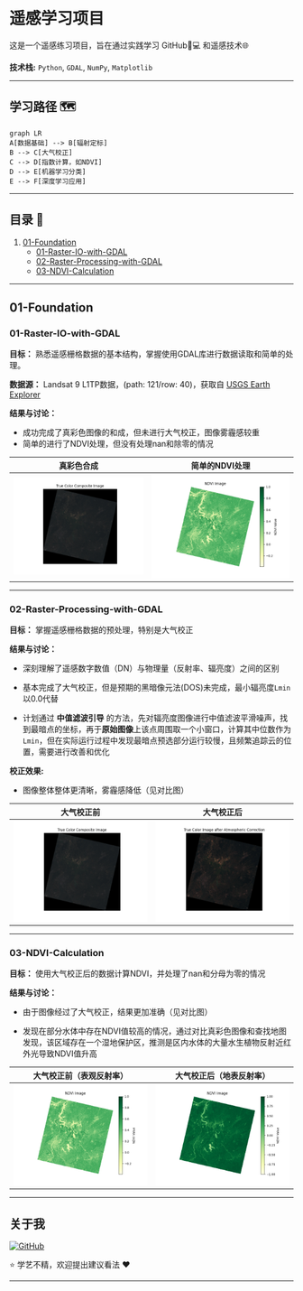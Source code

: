# 遥感学习项目

这是一个遥感练习项目，旨在通过实践学习 GitHub🐙💻 和遥感技术🌐

**技术栈:** `Python`, `GDAL`, `NumPy`, `Matplotlib`

---

## 学习路径 🗺️

```mermaid
graph LR
A[数据基础] --> B[辐射定标]
B --> C[大气校正]
C --> D[指数计算，如NDVI]
D --> E[机器学习分类]
E --> F[深度学习应用]
```

---

## 目录 📖

1. [01-Foundation](#01-foundation)
   - [01-Raster-IO-with-GDAL](#01-raster-io-with-gdal)
   - [02-Raster-Processing-with-GDAL](#02-raster-processing-with-gdal)
   - [03-NDVI-Calculation](#03-ndvi-calculation)

---

## 01-Foundation

### 01-Raster-IO-with-GDAL

**目标：** 熟悉遥感栅格数据的基本结构，掌握使用GDAL库进行数据读取和简单的处理。

**数据源：** Landsat 9 L1TP数据，(path: 121/row: 40)，获取自 [USGS Earth Explorer](https://earthexplorer.usgs.gov/)

**结果与讨论：**

- 成功完成了真彩色图像的和成，但未进行大气校正，图像雾霾感较重
- 简单的进行了NDVI处理，但没有处理nan和除零的情况

| 真彩色合成 | 简单的NDVI处理 |
|:------------:|:------------:|
| ![真彩色合成实验](01-Foundation/01-Raster-IO-with-GDAL/rough_thumbnail/True%20Color%20Composite%20Image.png) | ![NDVI 处理实验](01-Foundation/01-Raster-IO-with-GDAL/rough_thumbnail/NDVI%20Image.png) |

---

### 02-Raster-Processing-with-GDAL

**目标：** 掌握遥感栅格数据的预处理，特别是大气校正

**结果与讨论：**

- 深刻理解了遥感数字数值（DN）与物理量（反射率、辐亮度）之间的区别

- 基本完成了大气校正，但是预期的黑暗像元法(DOS)未完成，最小辐亮度`Lmin`以0.0代替

- 计划通过 **中值滤波引导** 的方法，先对辐亮度图像进行中值滤波平滑噪声，找到最暗点的坐标，再于**原始图像**上该点周围取一个小窗口，计算其中位数作为`Lmin`，但在实际运行过程中发现最暗点预选部分运行较慢，且频繁追踪云的位置，需要进行改善和优化

**校正效果:**

- 图像整体整体更清晰，雾霾感降低（见对比图）

| 大气校正前 | 大气校正后 |
|:------------:|:------------:|
|![校正前](01-Foundation/01-Raster-IO-with-GDAL/rough_thumbnail/True%20Color%20Composite%20Image.png) |![校正后](01-Foundation/02-Atmospheric-Correction/rough_thumbnail/True%20Color%20Composite%20Image.png) |

---

### 03-NDVI-Calculation

**目标：** 使用大气校正后的数据计算NDVI，并处理了nan和分母为零的情况

**结果与讨论：**

- 由于图像经过了大气校正，结果更加准确（见对比图）

- 发现在部分水体中存在NDVI值较高的情况，通过对比真彩色图像和查找地图发现，该区域存在一个湿地保护区，推测是区内水体的大量水生植物反射近红外光导致NDVI值升高

| 大气校正前（表观反射率） | 大气校正后（地表反射率） |
|:------------:|:------------:|
|![校正前](01-Foundation/01-Raster-IO-with-GDAL/rough_thumbnail/NDVI%20Image.png) |![校正后](01-Foundation/03-NDVI-Calculation/rough_thumbnail/NDVI%20Image.png) |

---

## 关于我

[![GitHub](https://img.shields.io/badge/GitHub-FriedRice310-100000?logo=github)](https://github.com/FriedRice310)

⭐ 学艺不精，欢迎提出建议看法 ❤️

---
